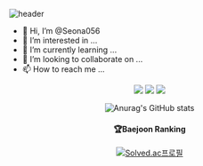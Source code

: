 ![header](https://capsule-render.vercel.app/api?type=rect&color=timeGradient&height=300&section=header&text=Kim%20Seona&fontSize=90&theme=material-palenight)


- 👋 Hi, I’m @Seona056
- 👀 I’m interested in ...
- 🌱 I’m currently learning ...
- 💞️ I’m looking to collaborate on ...
- 📫 How to reach me ...

<!---
Seona056/Seona056 is a ✨ special ✨ repository because its `README.md` (this file) appears on your GitHub profile.
You can click the Preview link to take a look at your changes.
--->


<div align="center">
	<a href="https://lovely-sand-5da.notion.site/431306285c1b4089988411fdff939a65" target="_blank"><img src="https://img.shields.io/badge/Notion-000000?style=flat&logo=Notion&logoColor=white" /></a>
	<img src="https://img.shields.io/badge/HTML5-E34F26?style=flat&logo=HTML5&logoColor=white" />
	<img src="https://img.shields.io/badge/CSS3-1572B6?style=flat&logo=CSS3&logoColor=white" />
</div>



<div align=center>

![Anurag's GitHub stats](https://github-readme-stats.vercel.app/api?username=Seona056&show_icons=true&theme=material-palenight)

  
  <h4> 🏆Baejoon Ranking </h4>
  
[![Solved.ac프로필](http://mazassumnida.wtf/api/v2/generate_badge?boj=pinotnoir056)](https://solved.ac/pinotnoir056)
  
</div>
